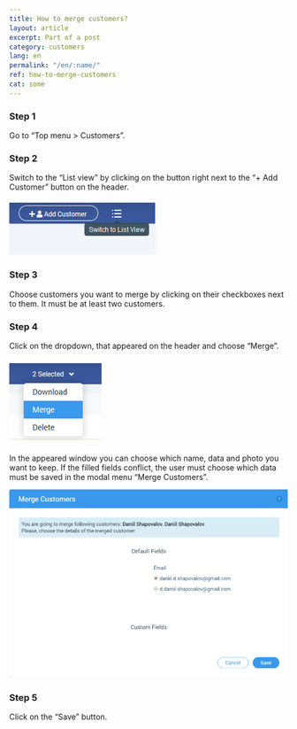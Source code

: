 ```yaml
---
title: How to merge customers?
layout: article
excerpt: Part of a post
category: customers
lang: en
permalink: "/en/:name/"
ref: how-to-merge-customers
cat: some
---
```


### **Step 1**

Go to “Top menu > Customers”.

### **Step 2**

Switch to the “List view” by clicking on the button right next to the “+ Add Customer” button on the header.

![How_to_merge_a_customer1](/assets/images/how_to_merge_a_customer1.png)

### **Step 3**

Choose customers you want to merge by clicking on their checkboxes next to them. It must be at least two customers.

### **Step 4**

Click on the dropdown, that appeared on the header and choose “Merge”.

![How_to_merge_a_customer2](/assets/images/how_to_merge_a_customer2.png)

In the appeared window you can choose which name, data and photo you want to keep. If the filled fields conflict, the user must choose which data must be saved in the modal menu “Merge Customers”.

![How_to_merge_a_customer3](/assets/images/how_to_merge_a_customer3.png)

### **Step 5**

Click on the “Save” button.

